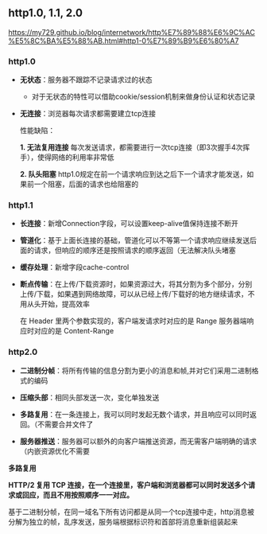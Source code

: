 ## http1.0, 1.1, 2.0

<https://my729.github.io/blog/internetwork/http%E7%89%88%E6%9C%AC%E5%8C%BA%E5%88%AB.html#http1-0%E7%89%B9%E6%80%A7>

### http1.0 

- **无状态**：服务器不跟踪不记录请求过的状态

  - 对于无状态的特性可以借助cookie/session机制来做身份认证和状态记录

- **无连接**：浏览器每次请求都需要建立tcp连接

  性能缺陷：

  **1. 无法复用连接**
  每次发送请求，都需要进行一次tcp连接（即3次握手4次挥手），使得网络的利用率非常低

  **2. 队头阻塞**
  http1.0规定在前一个请求响应到达之后下一个请求才能发送，如果前一个阻塞，后面的请求也给阻塞的

### http1.1

- **长连接**：新增Connection字段，可以设置keep-alive值保持连接不断开

- **管道化**：基于上面长连接的基础，管道化可以不等第一个请求响应继续发送后面的请求，但响应的顺序还是按照请求的顺序返回（无法解决队头堵塞

- **缓存处理**：新增字段cache-control

- **断点传输**：在上传/下载资源时，如果资源过大，将其分割为多个部分，分别上传/下载，如果遇到网络故障，可以从已经上传/下载好的地方继续请求，不用从头开始，提高效率

  在 Header 里两个参数实现的，客户端发请求时对应的是 Range 服务器端响应时对应的是 Content-Range

### http2.0

- **二进制分帧**：将所有传输的信息分割为更小的消息和帧,并对它们采用二进制格式的编码

- **压缩头部**：相同头部发送一次，变化单独发送

- **多路复用**：在一条连接上，我可以同时发起无数个请求，并且响应可以同时返回。（不需要合并文件了

- **服务器推送**：服务器可以额外的向客户端推送资源，而无需客户端明确的请求（内嵌资源优化不需要



**多路复用**

**HTTP/2 复用 TCP 连接，在一个连接里，客户端和浏览器都可以同时发送多个请求或回应，而且不用按照顺序一一对应。**

基于二进制分帧，在同一域名下所有访问都是从同一个tcp连接中走，http消息被分解为独立的帧，乱序发送，服务端根据标识符和首部将消息重新组装起来
